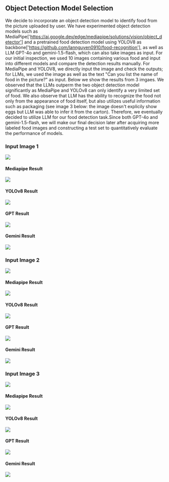 ## Object Detection Model Selection

We decide to incorporate an object detection model to identify food from the picture uploaded by user. We have experimented object detection models such as MediaPipe['https://ai.google.dev/edge/mediapipe/solutions/vision/object_detector'] and a pretrained food detection model using YOLOV8 as backbone['https://github.com/lannguyen0910/food-recognition'], as well as LLM GPT-4o and gemini-1.5-flash, which can also take images as input. For our initial inspection, we used 10 images containing various food and input into different models and compare the detection results manually.  For MediaPipe and YOLOV8, we directly input the image and check the outputs; for LLMs, we used the image as well as the text "Can you  list the name of food in the picture?" as input. Below we show the results from 3 imgaes. We observed that the LLMs outperm the two object detection model significantly as MediaPipe and YOLOv8 can only identify a very limited set of food. We also observe that LLM has the ability to recognize the food not only from the appearance of food itself, but also utilizes useful information such as packaging (see image 3 below: the image doesn't explicily show eggs but LLM was able to infer it from the carton). Therefore, we eventually decided to utilize LLM for our food detection task.Since both GPT-4o and gemini-1.5-flash, we will make our final decision later after acquiring more labeled food images and constructing a test set to quantitatively evaluate the performance of models.

### Input Image 1
![](food/food1.jpg)

#### Mediapipe Result
![](food/food1_mediapipe.png)

#### YOLOv8 Result
![](food/food1_yolov8.png)

#### GPT Result
![](food/food1_gpt.png)

#### Gemini Result
![](food/food1_gemini.png)

### Input Image 2
![](food/food2.png)

#### Mediapipe Result
![](food/food2_mediapipe.png)

#### YOLOv8 Result
![](food/food2_yolov8.png)

#### GPT Result
![](food/food2_gpt.png)

#### Gemini Result
![](food/food2_gemini.png)

### Input Image 3
![](food/food3.jpg)

#### Mediapipe Result
![](food/food3_mediapipe.png)

#### YOLOv8 Result
![](food/food3_yolov8.png)

#### GPT Result
![](food/food3_gpt.png)

#### Gemini Result
![](food/food3_gemini.png)